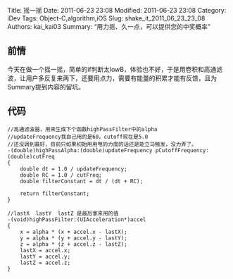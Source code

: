 ﻿Title: 摇一摇
Date: 2011-06-23 23:08
Modified: 2011-06-23 23:08
Category: iDev
Tags: Object-C,algorithm,iOS
Slug: shake_it_2011_06_23_23_08
Authors: kai_kai03
Summary: “用力摇、久一点，可以提供您的中奖概率”

## 前情 ##
今天在做一个摇一摇，简单的if判断太lowB，体验也不好，于是用卷积和高通滤波，让用户多反复来两下，还要用点力，需要有能量的积累才能有反馈，且为Summary提到内容的留坑。

## 代码 ##
	
	//高通滤波器，用来生成下个函数highPassFilter中的alpha
	//updateFrequency我自己用的是60，cutoff现在是5.0
	//还没调到最好，目前只如果初始用用甩的力度的话还是能立马触发，没力弄了。
	-(double)highPassAlpha:(double)updateFrequency pCutoffFrequency:(double)cutFreq
	{
	    double dt = 1.0 / updateFrequency;
	    double RC = 1.0 / cutFreq;
	    double filterConstant = dt / (dt + RC);
	    
	    return filterConstant;
	}
	
	//lastX  lastY  lastZ 是最后拿来用的值
	-(void)highPassFilter:(UIAcceleration*)accel 
	{
	    x = alpha * (x + accel.x - lastX);
		y = alpha * (y + accel.y - lastY);
		z = alpha * (z + accel.z - lastZ);
	    lastX = accel.x;
		lastY = accel.y;
		lastZ = accel.z;
	}
	

